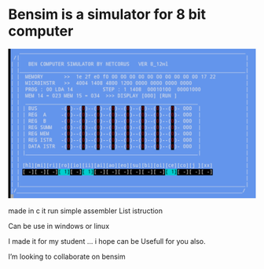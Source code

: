 # Bensim is a simulator for 8 bit computer
![Bensim screemshot](22-04-11-13-29-35-433_deco.jpg)

made in c it run simple assembler List 
istruction

Can be use in windows or linux 

I made it for my student ... i hope can be
Usefull for you also.


I’m looking to collaborate on bensim 

